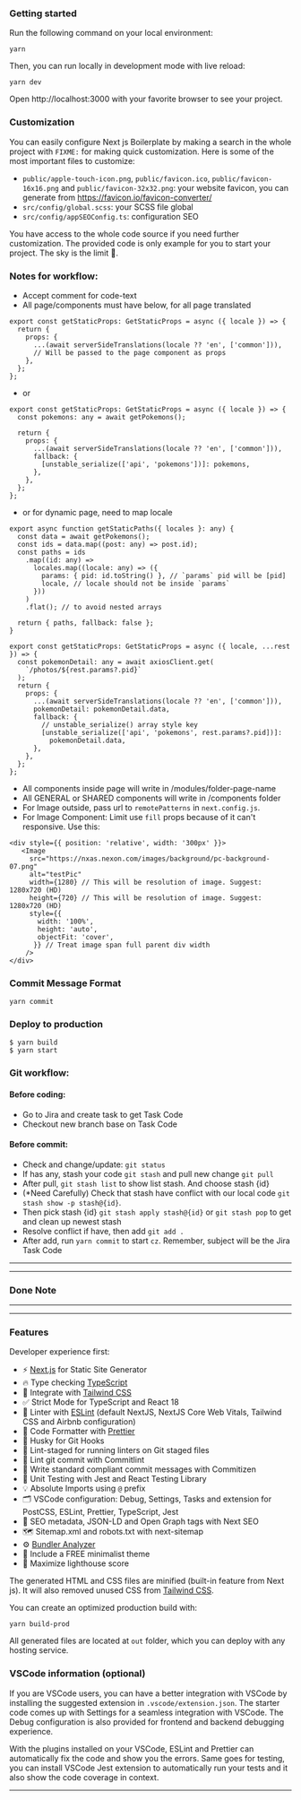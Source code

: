 ### Getting started

Run the following command on your local environment:

```shell
yarn
```

Then, you can run locally in development mode with live reload:

```shell
yarn dev
```

Open http://localhost:3000 with your favorite browser to see your project.

### Customization

You can easily configure Next js Boilerplate by making a search in the whole project with `FIXME:` for making quick customization. Here is some of the most important files to customize:

- `public/apple-touch-icon.png`, `public/favicon.ico`, `public/favicon-16x16.png` and `public/favicon-32x32.png`: your website favicon, you can generate from https://favicon.io/favicon-converter/
- `src/config/global.scss`: your SCSS file global
- `src/config/appSEOConfig.ts`: configuration SEO

You have access to the whole code source if you need further customization. The provided code is only example for you to start your project. The sky is the limit 🚀.


### Notes for workflow:
- Accept comment for code-text
- All page/components must have below, for all page translated
```shell
export const getStaticProps: GetStaticProps = async ({ locale }) => {
  return {
    props: {
      ...(await serverSideTranslations(locale ?? 'en', ['common'])),
      // Will be passed to the page component as props
    },
  };
};
```

- or
```shell
export const getStaticProps: GetStaticProps = async ({ locale }) => {
  const pokemons: any = await getPokemons();

  return {
    props: {
      ...(await serverSideTranslations(locale ?? 'en', ['common'])),
      fallback: {
        [unstable_serialize(['api', 'pokemons'])]: pokemons,
      },
    },
  };
};
```
- or for dynamic page, need to map locale
```shell
export async function getStaticPaths({ locales }: any) {
  const data = await getPokemons();
  const ids = data.map((post: any) => post.id);
  const paths = ids
    .map((id: any) =>
      locales.map((locale: any) => ({
        params: { pid: id.toString() }, // `params` pid will be [pid]
        locale, // locale should not be inside `params`
      }))
    )
    .flat(); // to avoid nested arrays

  return { paths, fallback: false };
}

export const getStaticProps: GetStaticProps = async ({ locale, ...rest }) => {
  const pokemonDetail: any = await axiosClient.get(
    `/photos/${rest.params?.pid}`
  );
  return {
    props: {
      ...(await serverSideTranslations(locale ?? 'en', ['common'])),
      pokemonDetail: pokemonDetail.data,
      fallback: {
        // unstable_serialize() array style key
        [unstable_serialize(['api', 'pokemons', rest.params?.pid])]:
          pokemonDetail.data,
      },
    },
  };
};
```


- All components inside page will write in /modules/folder-page-name
- All GENERAL or SHARED components will write in /components folder
- For Image outside, pass url to `remotePatterns` in `next.config.js`. 
- For Image Component: Limit use `fill` props because of it can't responsive. Use this:
```shell
<div style={{ position: 'relative', width: '300px' }}>
   <Image
     src="https://nxas.nexon.com/images/background/pc-background-07.png"
     alt="testPic"
     width={1280} // This will be resolution of image. Suggest: 1280x720 (HD)
     height={720} // This will be resolution of image. Suggest: 1280x720 (HD)
     style={{
       width: '100%',
       height: 'auto',
       objectFit: 'cover',
      }} // Treat image span full parent div width
    />
</div>
```
 
### Commit Message Format
```shell
yarn commit
```

### Deploy to production
```shell
$ yarn build
$ yarn start
```

### Git workflow:
#### Before coding: 
  - Go to Jira and create task to get Task Code
  - Checkout new branch base on Task Code
#### Before commit:
  - Check and change/update: `git status`
  - If has any, stash your code `git stash` and pull new change `git pull`
  - After pull, `git stash list` to show list stash. And choose stash {id}
  - (*Need Carefully) Check that stash have conflict with our local code `git stash show -p stash@{id}`. 
  - Then pick stash {id} `git stash apply stash@{id}` or `git stash pop` to get and clean up newest stash
  - Resolve conflict if have, then add `git add .`
  - After add, run `yarn commit` to start `cz`. Remember, subject will be the Jira Task Code


---
---
### Done Note
---
---



### Features
Developer experience first:

- ⚡ [Next.js](https://nextjs.org) for Static Site Generator
- 🔥 Type checking [TypeScript](https://www.typescriptlang.org)
- 💎 Integrate with [Tailwind CSS](https://tailwindcss.com)
- ✅ Strict Mode for TypeScript and React 18
- 📏 Linter with [ESLint](https://eslint.org) (default NextJS, NextJS Core Web Vitals, Tailwind CSS and Airbnb configuration)
- 💖 Code Formatter with [Prettier](https://prettier.io)
- 🦊 Husky for Git Hooks
- 🚫 Lint-staged for running linters on Git staged files
- 🚓 Lint git commit with Commitlint
- 📓 Write standard compliant commit messages with Commitizen
- 🦺 Unit Testing with Jest and React Testing Library
- 💡 Absolute Imports using `@` prefix
- 🗂 VSCode configuration: Debug, Settings, Tasks and extension for PostCSS, ESLint, Prettier, TypeScript, Jest
- 🤖 SEO metadata, JSON-LD and Open Graph tags with Next SEO
- 🗺️ Sitemap.xml and robots.txt with next-sitemap
- ⚙️ [Bundler Analyzer](https://www.npmjs.com/package/@next/bundle-analyzer)
- 🌈 Include a FREE minimalist theme
- 💯 Maximize lighthouse score

The generated HTML and CSS files are minified (built-in feature from Next js). It will also removed unused CSS from [Tailwind CSS](https://tailwindcss.com).

You can create an optimized production build with:

```shell
yarn build-prod
```

All generated files are located at `out` folder, which you can deploy with any hosting service.

### VSCode information (optional)

If you are VSCode users, you can have a better integration with VSCode by installing the suggested extension in `.vscode/extension.json`. The starter code comes up with Settings for a seamless integration with VSCode. The Debug configuration is also provided for frontend and backend debugging experience.

With the plugins installed on your VSCode, ESLint and Prettier can automatically fix the code and show you the errors. Same goes for testing, you can install VSCode Jest extension to automatically run your tests and it also show the code coverage in context.

---------------------------------------------------------------------------------------------------------------------------------------------------------------


